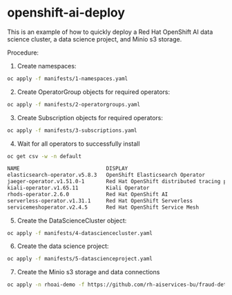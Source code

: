 # openshift-ai-deploy

This is an example of how to quickly deploy a Red Hat OpenShift AI data science cluster, a data science project, and Minio s3 storage.

Procedure:

1. Create namespaces:
```bash
oc apply -f manifests/1-namespaces.yaml
```

2. Create OperatorGroup objects for required operators:
```bash
oc apply -f manifests/2-operatorgroups.yaml
```

3. Create Subscription objects for required operators:
```bash
oc apply -f manifests/3-subscriptions.yaml
```

4. Wait for all operators to successfully install
```bash
oc get csv -w -n default
```

```bash
NAME                            DISPLAY                                          VERSION    REPLACES                             PHASE
elasticsearch-operator.v5.8.3   OpenShift Elasticsearch Operator                 5.8.3      elasticsearch-operator.v5.8.2        Succeeded
jaeger-operator.v1.51.0-1       Red Hat OpenShift distributed tracing platform   1.51.0-1   jaeger-operator.v1.47.1-5            Succeeded
kiali-operator.v1.65.11         Kiali Operator                                   1.65.11    kiali-operator.v1.65.10              Succeeded
rhods-operator.2.6.0            Red Hat OpenShift AI                             2.6.0      rhods-operator.2.5.0                 Succeeded
serverless-operator.v1.31.1     Red Hat OpenShift Serverless                     1.31.1     serverless-operator.v1.31.0          Succeeded
servicemeshoperator.v2.4.5      Red Hat OpenShift Service Mesh                   2.4.5-0    servicemeshoperator.v2.4.4           Succeeded
```

5. Create the DataScienceCluster object:
```bash
oc apply -f manifests/4-datasciencecluster.yaml
```

6. Create the data science project:
```bash
oc apply -f manifests/5-datascienceproject.yaml
```

7. Create the Minio s3 storage and data connections
```bash
oc apply -n rhoai-demo -f https://github.com/rh-aiservices-bu/fraud-detection/raw/main/setup/setup-s3.yaml
```
